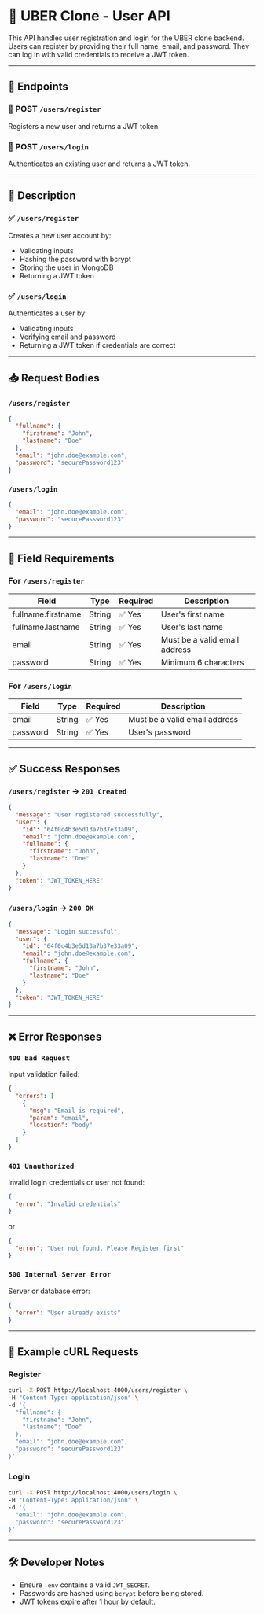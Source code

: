 
# 🚗 UBER Clone - User API

This API handles user registration and login for the UBER clone backend. Users can register by providing their full name, email, and password. They can log in with valid credentials to receive a JWT token.

---

## 📍 Endpoints

### 🔹 POST `/users/register`
Registers a new user and returns a JWT token.

### 🔹 POST `/users/login`
Authenticates an existing user and returns a JWT token.

---

## 📄 Description

### ✅ `/users/register`

Creates a new user account by:
- Validating inputs
- Hashing the password with bcrypt
- Storing the user in MongoDB
- Returning a JWT token

### ✅ `/users/login`

Authenticates a user by:
- Validating inputs
- Verifying email and password
- Returning a JWT token if credentials are correct

---

## 📥 Request Bodies

### `/users/register`

```json
{
  "fullname": {
    "firstname": "John",
    "lastname": "Doe"
  },
  "email": "john.doe@example.com",
  "password": "securePassword123"
}
```

### `/users/login`

```json
{
  "email": "john.doe@example.com",
  "password": "securePassword123"
}
```

---

## 🔐 Field Requirements

### For `/users/register`

| Field                | Type   | Required | Description                   |
|----------------------|--------|----------|-------------------------------|
| fullname.firstname   | String | ✅ Yes   | User's first name             |
| fullname.lastname    | String | ✅ Yes   | User's last name              |
| email                | String | ✅ Yes   | Must be a valid email address |
| password             | String | ✅ Yes   | Minimum 6 characters          |

### For `/users/login`

| Field    | Type   | Required | Description                   |
|----------|--------|----------|-------------------------------|
| email    | String | ✅ Yes   | Must be a valid email address |
| password | String | ✅ Yes   | User's password               |

---

## ✅ Success Responses

### `/users/register` → `201 Created`

```json
{
  "message": "User registered successfully",
  "user": {
    "id": "64f0c4b3e5d13a7b37e33a09",
    "email": "john.doe@example.com",
    "fullname": {
      "firstname": "John",
      "lastname": "Doe"
    }
  },
  "token": "JWT_TOKEN_HERE"
}
```

### `/users/login` → `200 OK`

```json
{
  "message": "Login successful",
  "user": {
    "id": "64f0c4b3e5d13a7b37e33a09",
    "email": "john.doe@example.com",
    "fullname": {
      "firstname": "John",
      "lastname": "Doe"
    }
  },
  "token": "JWT_TOKEN_HERE"
}
```

---

## ❌ Error Responses

### `400 Bad Request`

Input validation failed:

```json
{
  "errors": [
    {
      "msg": "Email is required",
      "param": "email",
      "location": "body"
    }
  ]
}
```

### `401 Unauthorized`

Invalid login credentials or user not found:

```json
{
  "error": "Invalid credentials"
}
```
or
```json
{
  "error": "User not found, Please Register first"
}
```

### `500 Internal Server Error`

Server or database error:

```json
{
  "error": "User already exists"
}
```

---

## 📎 Example cURL Requests

### Register

```bash
curl -X POST http://localhost:4000/users/register \
-H "Content-Type: application/json" \
-d '{
  "fullname": {
    "firstname": "John",
    "lastname": "Doe"
  },
  "email": "john.doe@example.com",
  "password": "securePassword123"
}'
```

### Login

```bash
curl -X POST http://localhost:4000/users/login \
-H "Content-Type: application/json" \
-d '{
  "email": "john.doe@example.com",
  "password": "securePassword123"
}'
```

---

## 🛠 Developer Notes

- Ensure `.env` contains a valid `JWT_SECRET`.
- Passwords are hashed using `bcrypt` before being stored.
- JWT tokens expire after 1 hour by default.
